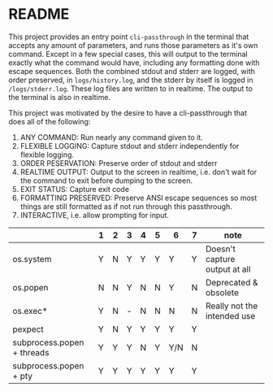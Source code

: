 # README

This project provides an entry point `cli-passthrough` in the terminal that accepts any amount of parameters, and runs those parameters as it's own command. Except in a few special cases, this will output to the terminal exactly what the command would have, including any formatting done with escape sequences. Both the combined stdout and stderr are logged, with order preserved, in `logs/history.log`, and the stderr by itself is logged in `/logs/stderr.log`. These log files are written to in realtime. The output to the terminal is also in realtime.

This project was motivated by the desire to have a cli-passthrough that does all of the following:

1. ANY COMMAND: Run nearly any command given to it.
2. FLEXIBLE LOGGING: Capture stdout and stderr independently for flexible logging.
3. ORDER PESERVATION: Preserve order of stdout and stderr
4. REALTIME OUTPUT: Output to the screen in realtime, i.e. don't wait for the command to exit before dumping to the screen.
5. EXIT STATUS: Capture exit code
6. FORMATTING PRESERVED: Preserve ANSI escape sequences so most things are still formatted as if not run through this passthrough.
7. INTERACTIVE, i.e. allow prompting for input.


|                              | 1 | 2 | 3 | 4 | 5 | 6   | 7 | note |
|------------------------------|---|---|---|---|---|-----|---|------|
| os.system                    | Y | N | Y | Y | Y | Y   | Y | Doesn't capture output at all |
| os.popen                     | N | N | Y | N | N | Y   | N | Deprecated & obsolete |
| os.exec*                     | Y | N | - | N | N | N   | N | Really not the intended use |
| pexpect                      | Y | N | Y | Y | Y | Y   | Y |     |
| subprocess.popen + threads   | Y | Y | Y | N | Y | Y/N | N |     |
| subprocess.popen + pty       | Y | Y | Y | Y | Y | Y   | Y |     |
